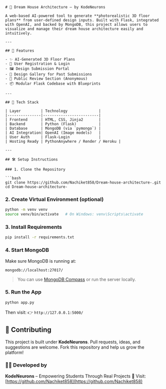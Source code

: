 
````
# 🏡 Dream House Architecture – by KodeNeurons

A web-based AI-powered tool to generate **photorealistic 3D floor plans** from user-defined design inputs. Built with Flask, integrated with OpenAI, and backed by MongoDB, this project allows users to visualize and manage their dream house architecture easily and intuitively.

---

## 🚀 Features

- ✨ AI-Generated 3D Floor Plans
- 👤 User Registration & Login
- 🖼️ Design Submission Portal
- 📁 Design Gallery for Past Submissions
- 📝 Public Review Section (Anonymous)
- 📦 Modular Flask Codebase with Blueprints

---

## 🧠 Tech Stack

| Layer         | Technology              |
|---------------|-------------------------|
| Frontend      | HTML, CSS, Jinja2       |
| Backend       | Python (Flask)          |
| Database      | MongoDB (via `pymongo`) |
| AI Integration| OpenAI (Image models)   |
| User Auth     | Flask-Login             |
| Hosting Ready | PythonAnywhere / Render / Heroku |

---

## 🛠️ Setup Instructions

### 1. Clone the Repository

```bash
git clone https://github.com/Nachiket858/Dream-house-architecture-.git
cd Dream-house-architecture-
````

### 2. Create Virtual Environment (optional)

```bash
python -m venv venv
source venv/bin/activate   # On Windows: venv\Scripts\activate
```

### 3. Install Requirements

```bash
pip install -r requirements.txt
```

### 4. Start MongoDB

Make sure MongoDB is running at:

```
mongodb://localhost:27017/
```

> You can use [MongoDB Compass](https://www.mongodb.com/products/compass) or run the server locally.

### 5. Run the App

```bash
python app.py
```

Then visit:
👉 `http://127.0.0.1:5000/`



## 🙌 Contributing

This project is built under **KodeNeurons**.
Pull requests, ideas, and suggestions are welcome. Fork this repository and help us grow the platform!


### 👨‍💻 Developed by

**KodeNeurons** – Empowering Students Through Real Projects 🚀
Visit: [https://github.com/Nachiket858](https://github.com/Nachiket858)

